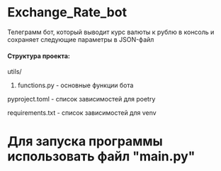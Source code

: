 # Exchange_Rate_bot
Телеграмм бот, который выводит курс валюты к рублю в консоль и сохраняет следующие параметры в JSON-файл
#### Структура проекта:
utils/
1. functions.py - основные функции бота

pyproject.toml - список зависимостей для poetry

requirements.txt - список зависимостей для venv

# Для запуска программы использовать файл "main.py"
